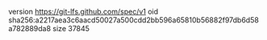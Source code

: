 version https://git-lfs.github.com/spec/v1
oid sha256:a2217aea3c6aacd50027a500cdd2bb596a65810b56882f97db6d58a782889da8
size 37845
